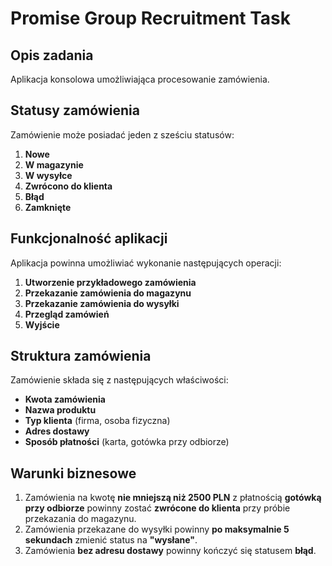 # Promise Group Recruitment Task

## Opis zadania
Aplikacja konsolowa umożliwiająca procesowanie zamówienia.

## Statusy zamówienia
Zamówienie może posiadać jeden z sześciu statusów:
1. **Nowe**
2. **W magazynie**
3. **W wysyłce**
4. **Zwrócono do klienta**
5. **Błąd**
6. **Zamknięte**

## Funkcjonalność aplikacji
Aplikacja powinna umożliwiać wykonanie następujących operacji:
1. **Utworzenie przykładowego zamówienia**
2. **Przekazanie zamówienia do magazynu**
3. **Przekazanie zamówienia do wysyłki**
4. **Przegląd zamówień**
5. **Wyjście**

## Struktura zamówienia
Zamówienie składa się z następujących właściwości:
- **Kwota zamówienia**
- **Nazwa produktu**
- **Typ klienta** (firma, osoba fizyczna)
- **Adres dostawy**
- **Sposób płatności** (karta, gotówka przy odbiorze)

## Warunki biznesowe
1. Zamówienia na kwotę **nie mniejszą niż 2500 PLN** z płatnością **gotówką przy odbiorze** powinny zostać **zwrócone do klienta** przy próbie przekazania do magazynu.
2. Zamówienia przekazane do wysyłki powinny **po maksymalnie 5 sekundach** zmienić status na **"wysłane"**.
3. Zamówienia **bez adresu dostawy** powinny kończyć się statusem **błąd**.



